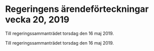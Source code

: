 # Regeringens ärendeförteckningar vecka 20, 2019

Till regeringssammanträdet torsdag den 16 maj 2019.

Till regeringssammanträdet torsdag den 16 maj 2019.
